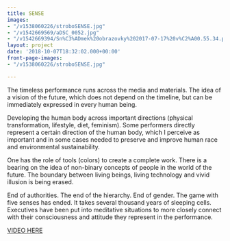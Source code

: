 ```yaml
---
title: SENSE
images:
- "/v1538060226/stroboSENSE.jpg"
- "/v1542669569/aDSC_0052.jpg"
- "/v1542669394/Sn%C3%ADmek%20obrazovky%202017-07-17%20v%C2%A00.55.34.png"
layout: project
date: '2018-10-07T18:32:02.000+00:00'
front-page-images:
- "/v1538060226/stroboSENSE.jpg"

---
```

The timeless performance runs across the media and materials. The idea of ​a vision of the future, which does not depend on the timeline​, but can be immediately expressed in every human being.

Developing the human body across important directions (physical transformation, lifestyle, diet, feminism). Some performers directly represent a certain direction of the human body, which I perceive as important and in some cases needed to preserve and improve human race and environmental sustainability.

One has the role of tools (colors) to create a complete work. There is a bearing on the idea of ​​non-binary concepts of people in the world of the future. The boundary between living beings, living technology and vivid illusion is being erased.

End of authorities. The end of the hierarchy. End of gender. The game with five senses has ended. It takes several thousand years of sleeping cells. Executives have been put into meditative situations to more closely connect with their consciousness and attitude they represent in the performance.

[VIDEO HERE](https://www.youtube.com/watch?v=lVjo7WZAvmg&t=1s)